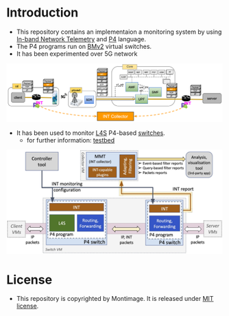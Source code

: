 # Introduction

- This repository contains an implementaion a monitoring system by using [In-band Network Telemetry](https://p4.org/p4-spec/docs/INT_v2_1.pdf) and [P4](https://p4.org) language.
- The P4 programs run on [BMv2](https://github.com/p4lang/behavioral-model) virtual switches.
- It has been experimented over 5G network

<img src=img/monitoring-5g.png width=600px>

- It has been used to monitor [L4S](https://datatracker.ietf.org/doc/draft-ietf-tsvwg-l4s-arch) P4-based [switches](https://ieeexplore.ieee.org/document/9631539).
   - for further information: [testbed](https://github.com/mosaico-anr/p4-int-l4s/tree/main/testbed)

<img src=img/monitoring-l4s.jpg width=600px>


# License

- This repository is copyrighted by Montimage. It is released under [MIT license](./LICENSE).

